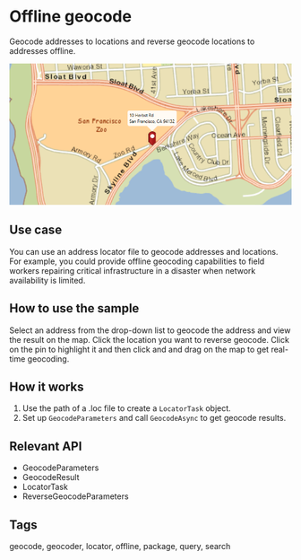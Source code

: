 # Offline geocode

Geocode addresses to locations and reverse geocode locations to addresses offline.

![Image of offline geocode](OfflineGeocode.png)

## Use case

You can use an address locator file to geocode addresses and locations. For example, you could provide offline geocoding capabilities to field workers repairing critical infrastructure in a disaster when network availability is limited.

## How to use the sample

Select an address from the drop-down list to geocode the address and view the result on the map. Click the location you want to reverse geocode. Click on the pin to highlight it and then click and and drag on the map to get real-time geocoding.

## How it works

1. Use the path of a .loc file to create a `LocatorTask` object. 
2. Set up `GeocodeParameters` and call `GeocodeAsync` to get geocode results.

## Relevant API

* GeocodeParameters
* GeocodeResult
* LocatorTask
* ReverseGeocodeParameters

## Tags

geocode, geocoder, locator, offline, package, query, search

